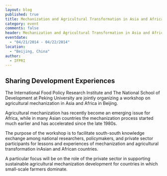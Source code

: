```yaml
---
layout: blog
published: true
title: Mechanization and Agricultural Transformation in Asia and Africa
category: event
comments: false
header: Mechanization and Agricultural Transformation in Asia and Africa
eventdate: 
  - "04/21/2014 - 04/22/2014"
location: 
  - "Beijing, China"
author: 
  - IFPRI
---
```


## Sharing Development Experiences

The International Food Policy Research Institute and The National School of Development at Peking University are jointly organizing a workshop on agricultural mechanization in Asia and Africa in Beijing.

Agricultural mechanization has recently become an emerging issue for Africa, while in many Asian countries the mechanization process started much earlier and has accelerated since the late 1980s.

The purpose of the workshop is to facilitate south-south knowledge exchange among national researchers, policymakers, and private sector participants for lessons and experiences of mechanization and agricultural transformation inAsian and African countries.

A particular focus will be on the role of the private sector in supporting sustainable agricultural mechanization development for countries in which small-scale farmers dominate.
